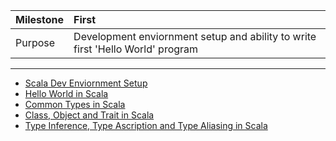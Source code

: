 | Milestone | First |
| :--- | :--- |
| Purpose | Development enviornment setup and ability to write first 'Hello World' program |

---

- [Scala Dev Enviornment Setup](setup.md)
- [Hello World in Scala](hello-world.md)
- [Common Types in Scala](common-types.md)
- [Class, Object and Trait in Scala](class-and-object.md)
- [Type Inference, Type Ascription and Type Aliasing in Scala](type-inference-ascription.md)
